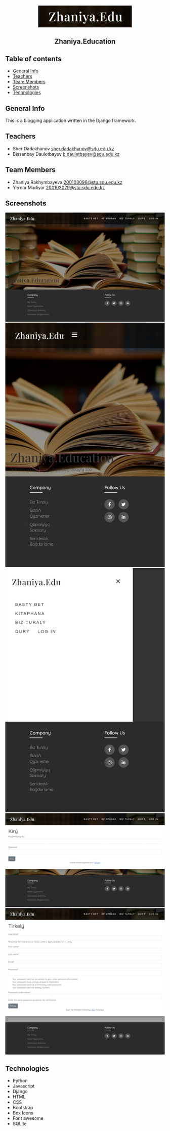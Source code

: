 <p align="center"> 
<img src="web\main\static\css\images\s.jpeg" >
</p>
<h2 align="center">Zhaniya.Education</h2>

## Table of contents

* [General Info](#general-info)
* [Teachers](#teachers)
* [Team Members](#team-members)
* [Screenshots](#screenshots)
* [Technologies](#technologies) 

## General Info

This is a blogging application written in the Django framework.

## Teachers

* Sher Dadakhanov sher.dadakhanov@sdu.edu.kz
* Bissenbay Dauletbayev b.dauletbayev@sdu.edu.kz

## Team Members

* Zhaniya Rakhymbayeva 200103096@stu.sdu.edu.kz
* Yernar Madiyar 200103029@stu.sdu.edu.kz

## Screenshots
<img src="web\main\static\css\images\s1.jpeg" >
<img src="web\main\static\css\images\s2.jpeg" >
<img src="web\main\static\css\images\s3.jpeg" >
<img src="web\main\static\css\images\s4.jpeg" >
<img src="web\main\static\css\images\s5.jpeg" >


## Technologies

* Python
* Javascript
* Django
* HTML
* CSS
* Bootstrap
* Box Icons
* Font awesome
* SQLite

